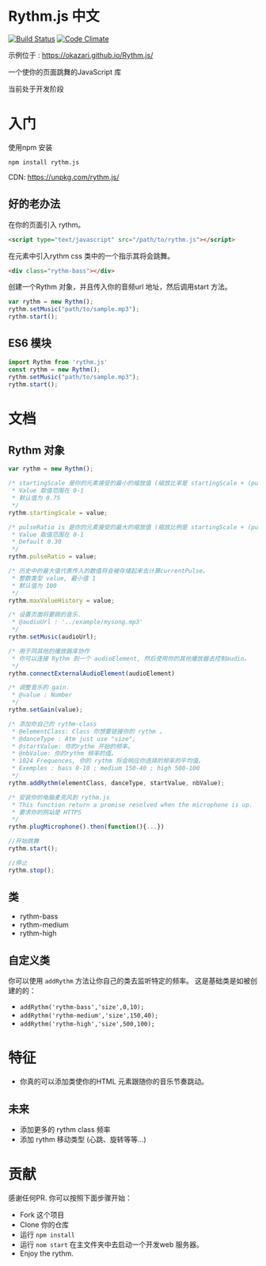 Rythm.js 中文
========

[![Build Status](https://travis-ci.org/Okazari/Rythm.js.svg?branch=master)](https://travis-ci.org/Okazari/Rythm.js)
[![Code Climate](https://codeclimate.com/github/Okazari/Rythm.js/badges/gpa.svg)](https://codeclimate.com/github/Okazari/Rythm.js/code)

示例位于 : https://okazari.github.io/Rythm.js/

一个使你的页面跳舞的JavaScript 库

当前处于开发阶段

入门
===============

使用npm 安装

```
npm install rythm.js
```

CDN: https://unpkg.com/rythm.js/

好的老办法
------------

在你的页面引入 rythm。

```html
<script type="text/javascript" src="/path/to/rythm.js"></script>
```

在元素中引入rythm css 类中的一个指示其将会跳舞。

```html
<div class="rythm-bass"></div>
```

创建一个Rythm 对象，并且传入你的音频url 地址，然后调用start 方法。
```javascript
var rythm = new Rythm();
rythm.setMusic("path/to/sample.mp3");
rythm.start();
```

ES6 模块
----------

```js
import Rythm from 'rythm.js'
const rythm = new Rythm();
rythm.setMusic("path/to/sample.mp3");
rythm.start();
```

文档
=============

Rythm 对象
------------

```javascript
var rythm = new Rythm();

/* startingScale 是你的元素接受的最小的缩放值 (缩放比率是 startingScale + (pulseRatio * currentPulse));
 * Value 取值范围在 0-1
 * 默认值为 0.75
 */
rythm.startingScale = value;

/* pulseRatio is 是你的元素接受的最大的缩放值 (缩放比例是 startingScale + (pulseRatio * currentPulse))
 * Value 取值范围在 0-1
 * Default 0.30
 */
rythm.pulseRatio = value;

/* 历史中的最大值代表传入的数值将会被存储起来去计算currentPulse。
 * 整数类型 value, 最小值 1
 * 默认值为 100
 */
rythm.maxValueHistory = value;

/* 设置页面将要跳的音乐.
 * @audioUrl : '../example/mysong.mp3'
 */
rythm.setMusic(audioUrl);

/* 用于同其他的播放器库协作
 * 你可以连接 Rythm 到一个 audioElement, 然后使用你的其他播放器去控制audio。
 */
rythm.connectExternalAudioElement(audioElement)

/* 调整音乐的 gain.
 * @value : Number
 */
rythm.setGain(value);

/* 添加你自己的 rythm-class
 * @elementClass: Class 你想要链接你的 rythm 。
 * @danceType : Atm just use "size";
 * @startValue: 你的rythm 开始的频率。
 * @nbValue: 你的rythm 频率的值。
 * 1024 Frequences, 你的 rythm 将会响应你选择的频率的平均值。
 * Exemples : bass 0-10 ; medium 150-40 ; high 500-100
 */
rythm.addRythm(elementClass, danceType, startValue, nbValue);

/* 安装你的电脑麦克风到 rythm.js
 * This function return a promise resolved when the microphone is up.
 * 要求你的网站是 HTTPS
 */
rythm.plugMicrophone().then(function(){...})

//开始跳舞
rythm.start();

//停止
rythm.stop();
```

类
-------

+ rythm-bass
+ rythm-medium
+ rythm-high

自定义类
--------------

你可以使用 `addRythm` 方法让你自己的类去监听特定的频率。
这是基础类是如被创建的的：
+ `addRythm('rythm-bass','size',0,10);`
+ `addRythm('rythm-medium','size',150,40);`
+ `addRythm('rythm-high','size',500,100);`

特征
========

 + 你真的可以添加类使你的HTML 元素跟随你的音乐节奏跳动。

未来
------
 + 添加更多的 rythm class 频率
 + 添加 rythm 移动类型 (心跳、旋转等等...)

贡献
==========

感谢任何PR. 你可以按照下面步骤开始：
 + Fork 这个项目
 + Clone 你的仓库
 + 运行 ```npm install```
 + 运行 ```nom start``` 在主文件夹中去启动一个开发web 服务器。
 + Enjoy the rythm.

